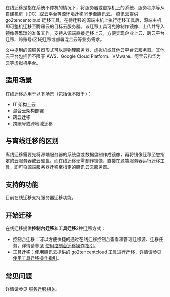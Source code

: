 在线迁移是指在系统不停机的情况下，将服务器或虚拟机上的系统、服务程序等从自建机房（IDC）或云平台等源环境迁移同步至腾讯云。
腾讯云提供 go2tencentcloud 迁移工具，在待迁移的源端主机上执行迁移工具后，源端主机即可整机迁移至腾讯云的目标云服务器。该迁移工具可免除制作镜像、上传并导入镜像等繁琐的准备工作，支持从源端直接迁移上云，方便实现企业上云、跨云平台迁移、跨账号/区域迁移或部署混合云等业务需求。

<dx-alert infotype="explain" title="">
文中提到的源服务器形式可以是物理服务器、虚拟机或其他云平台云服务器。其他云平台包括但不限于 AWS、Google Cloud Platform、VMware、阿里云和华为云等虚拟机平台。
</dx-alert>



## 适用场景

在线迁移适用于以下场景（包括但不限于）：
-	IT 架构上云
-	混合云架构部署
-	跨云迁移
-	跨账号或跨地域迁移

## 与离线迁移的区别

离线迁移需要先将源端服务器的系统盘或数据盘制作成镜像，再将镜像迁移至您指定的云服务器或云硬盘。而在线迁移无需制作镜像，直接在源端服务器运行迁移工具，即可将源端服务器迁移至指定的腾讯云云服务器。

## 支持的功能

目前在线迁移支持服务器迁移功能。

## 开始迁移
在线迁移提供**控制台迁移**和**工具迁移**2种迁移方式：
- 控制台迁移：可以方便快捷的通过在线迁移控制台查看和管理迁移源、迁移任务，详情请参见 [使用控制台迁移操作指引](https://cloud.tencent.com/document/product/213/65711)。
- 工具迁移：使用腾讯云提供的 go2tencentcloud 工具进行迁移，详情请参见 [使用工具迁移操作指引](https://cloud.tencent.com/document/product/213/38783)。

## 常见问题

详情请参见 [服务迁移相关](https://cloud.tencent.com/document/product/213/32962)。
